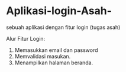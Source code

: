 # Aplikasi-login-Asah-
sebuah aplikasi dengan fitur login (tugas asah)

Alur Fitur Login:
1. Memasukkan email dan password
2. Memvalidasi masukan.
3. Menampilkan halaman beranda.
